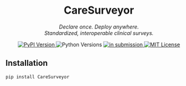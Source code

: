 <!-- CareSurveyor README -->

<p align="center">
 
</p>

<h1 align="center">CareSurveyor</h1>
<p align="center"><em>Declare once. Deploy anywhere.<br/>Standardized, interoperable clinical surveys.</em></p>

<p align="center">
  <a href="https://pypi.org/project/CareSurveyor/">
    <img src="https://img.shields.io/pypi/v/CareSurveyor?style=flat-square" alt="PyPI Version">
  </a>
  <img src="https://img.shields.io/pypi/pyversions/CareSurveyor?style=flat-square" alt="Python Versions">
 <!-- In Submission -->
  <a href="#">
    <img src="https://img.shields.io/badge/status-in%20submission-lightgrey" alt="in submission">
  </a>
  <a href="https://opensource.org/licenses/MIT">
    <img src="https://img.shields.io/badge/license-MIT-blue?style=flat-square" alt="MIT License">
  </a>
</p>

## Installation

```cmd
pip install CareSurveyor
